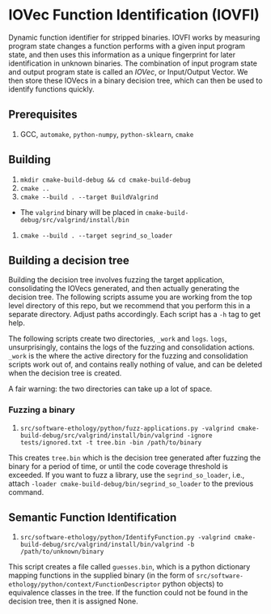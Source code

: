 # IOVec Function Identification (IOVFI)

Dynamic function identifier for stripped binaries.
IOVFI works by measuring program state changes a function performs
with a given input program state, and then uses this information as a 
unique fingerprint for later identification in unknown binaries.
The combination of input program state and output program state is called
an _IOVec_, or Input/Output Vector.
We then store these IOVecs in a binary decision tree, which can then be used
to identify functions quickly.

## Prerequisites
1. GCC, `automake`, `python-numpy`, `python-sklearn`, `cmake`

## Building
1. `mkdir cmake-build-debug && cd cmake-build-debug`
1. `cmake ..`
1. `cmake --build . --target BuildValgrind`
  - The `valgrind` binary will be placed in
    `cmake-build-debug/src/valgrind/install/bin`
1. `cmake --build . --target segrind_so_loader`

## Building a decision tree
Building the decision tree involves fuzzing the target application,
consolidating the IOVecs generated, and then actually generating the decision tree.
The following scripts assume you are working from the top level directory
of this repo, but we recommend that you perform this in a separate 
directory.  Adjust paths accordingly. Each script has a `-h` tag to get
help.

The following scripts create two directories, `_work` and `logs`.
`logs`, unsurprisingly, contains the logs of the fuzzing and consolidation
actions.
`_work` is the where the active directory for the fuzzing and consolidation
scripts work out of, and contains really nothing of value, and can be 
deleted when the decision tree is created.

A fair warning: the two directories can take up a lot of space.

### Fuzzing a binary
1. `src/software-ethology/python/fuzz-applications.py -valgrind
cmake-build-debug/src/valgrind/install/bin/valgrind -ignore tests/ignored.txt
-t tree.bin -bin /path/to/binary`

This creates `tree.bin` which is the decision tree generated after fuzzing the
binary for a period of time, or until the code coverage threshold is exceeded.
If you want to fuzz a library, use the `segrind_so_loader`, i.e., attach
`-loader cmake-build-debug/bin/segrind_so_loader` to the previous command.

## Semantic Function Identification
1. `src/software-ethology/python/IdentifyFunction.py -valgrind
cmake-build-debug/src/valgrind/install/bin/valgrind -b /path/to/unknown/binary`

This script creates a file called `guesses.bin`, which is a python dictionary
mapping functions in the supplied binary (in the form of 
`src/software-ethology/python/context/FunctionDescriptor` python objects)
to equivalence classes in the tree.
If the function could not be found in the decision tree, then it is assigned
None. 
